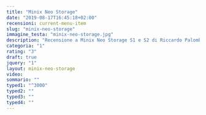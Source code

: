 ```yaml
---
title: "Minix Neo Storage"
date: "2019-08-17T16:45:18+02:00"
recensioni: current-menu-item
slug: "minix-neo-storage"
immagine_testa: "minix-neo-storage.jpg"
description: "Recensione a Minix Neo Storage S1 e S2 di Riccardo Palombo. È un HUB USB con SSD interna da 120 o 240 GB. Benchmark, smontaggio e upgrade."
categoria: "1"
rating: "3"
draft: true
jquery: "1"
layout: minix-neo-storage
video:
sommario: ""
typed1: "^3000"
typed2: ""
typed3: ""
typed4: ""
---
```

